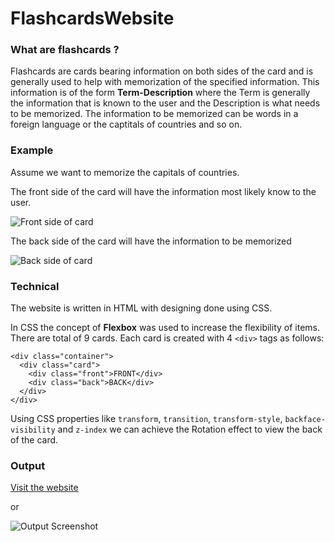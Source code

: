 # FlashcardsWebsite

### What are flashcards ?
Flashcards are cards bearing information on both sides of the card and is generally used to help with memorization of the specified information. 
This information is of the form **Term-Description** where the Term is generally the information that is known to the user and the Description is 
what needs to be memorized. The information to be memorized can be words in a foreign language or the captitals of countries and so on.

### Example
Assume we want to memorize the capitals of countries.

The front side of the card will have the information most likely know to the user.

![Front side of card](https://github.com/carlton-noronha/FlashcardsWebsite/tree/master/Flashcards/task/src/images/Front.jpg)

The back side of the card will have the information to be memorized

![Back side of card](https://github.com/carlton-noronha/FlashcardsWebsite/tree/master/Flashcards/task/src/images/Back.jpg)


### Technical

The website is written in HTML with designing done using CSS.

In CSS the concept of **Flexbox** was used to increase the flexibility of items. There are total of 9 cards. Each card is created with 4 `<div>` tags as follows:

```
<div class="container">
  <div class="card">
    <div class="front">FRONT</div>
    <div class="back">BACK</div>
  </div>
</div>
```
Using CSS properties like `transform`, `transition`, `transform-style`, `backface-visibility` and `z-index` we can achieve the Rotation effect to view the back of the card.

### Output
[Visit the website](http://carltonnoronha.byethost12.com/webprojects/flashcards.html "Flashvcards,html")

or

![Output Screenshot](https://github.com/carlton-noronha/FlashcardsWebsite/tree/master/Flashcards/task/src/images/Website.jpg)
